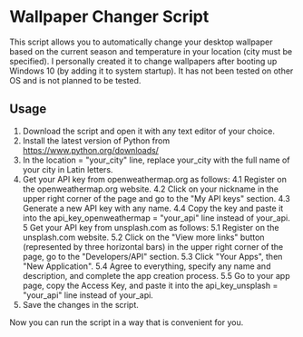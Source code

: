 # Wallpaper Changer Script
This script allows you to automatically change your desktop wallpaper based on the current season and temperature in your location (city must be specified). I personally created it to change wallpapers after booting up Windows 10 (by adding it to system startup). It has not been tested on other OS and is not planned to be tested.

## Usage
1. Download the script and open it with any text editor of your choice.
2. Install the latest version of Python from https://www.python.org/downloads/
3. In the location = "your_city" line, replace your_city with the full name of your city in Latin letters.
4. Get your API key from openweathermap.org as follows:
4.1 Register on the openweathermap.org website.
4.2 Click on your nickname in the upper right corner of the page and go to the "My API keys" section.
4.3 Generate a new API key with any name.
4.4 Copy the key and paste it into the api_key_openweathermap = "your_api" line instead of your_api.
5 Get your API key from unsplash.com as follows:
5.1 Register on the unsplash.com website.
5.2 Click on the "View more links" button (represented by three horizontal bars) in the upper right corner of the page, go to the "Developers/API" section.
5.3 Click "Your Apps", then "New Application".
5.4 Agree to everything, specify any name and description, and complete the app creation process.
5.5 Go to your app page, copy the Access Key, and paste it into the api_key_unsplash = "your_api" line instead of your_api.
6. Save the changes in the script.

Now you can run the script in a way that is convenient for you.
